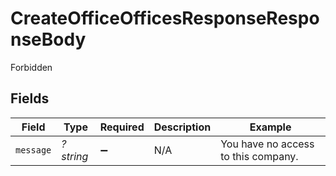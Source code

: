 # CreateOfficeOfficesResponseResponseBody

Forbidden


## Fields

| Field                               | Type                                | Required                            | Description                         | Example                             |
| ----------------------------------- | ----------------------------------- | ----------------------------------- | ----------------------------------- | ----------------------------------- |
| `message`                           | *?string*                           | :heavy_minus_sign:                  | N/A                                 | You have no access to this company. |